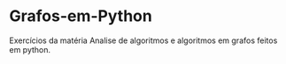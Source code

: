 # Grafos-em-Python

Exercícios da matéria Analise de algoritmos e algoritmos em grafos feitos em python.

